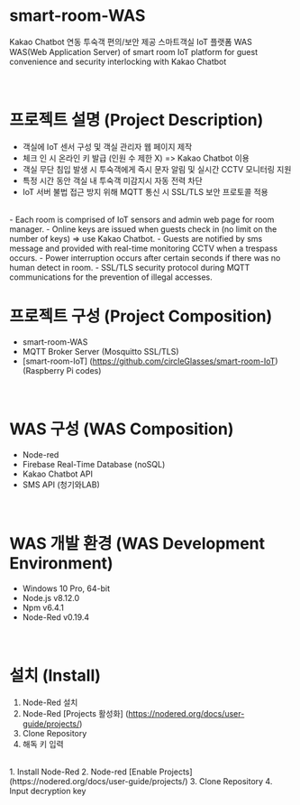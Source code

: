 smart-room-WAS
===============

Kakao Chatbot 연동 투숙객 편의/보안 제공 스마트객실 IoT 플랫폼 WAS
<br>
WAS(Web Application Server) of smart room IoT platform for guest convenience and security interlocking with Kakao Chatbot
<br><br><br>


프로젝트 설명 (Project Description)
====================================

- 객실에 IoT 센서 구성 및 객실 관리자 웹 페이지 제작
- 체크 인 시 온라인 키 발급 (인원 수 제한 X) => Kakao Chatbot 이용
- 객실 무단 침입 발생 시 투숙객에게 즉시 문자 알림 및 실시간 CCTV 모니터링 지원
- 특정 시간 동안 객실 내 투숙객 미감지시 자동 전력 차단
- IoT 서버 불법 접근 방지 위해 MQTT 통신 시 SSL/TLS 보안 프로토콜 적용
<br>
- Each room is comprised of IoT sensors and admin web page for room manager.
- Online keys are issued when guests check in (no limit on the number of keys) => use Kakao Chatbot.
- Guests are notified by sms message and provided with real-time monitoring CCTV when a trespass occurs.
- Power interruption occurs after certain seconds if there was no human detect in room.
- SSL/TLS security protocol during MQTT communications for the prevention of illegal accesses.



프로젝트 구성 (Project Composition)
====================================

- smart-room-WAS
- MQTT Broker Server (Mosquitto SSL/TLS)
- [smart-room-IoT] (https://github.com/circleGlasses/smart-room-IoT) (Raspberry Pi codes)
<br><br><br>


WAS 구성 (WAS Composition)
===========================

- Node-red
- Firebase Real-Time Database (noSQL)
- Kakao Chatbot API
- SMS API (청기와LAB)
<br><br><br>


WAS 개발 환경 (WAS Development Environment)
============================================

- Windows 10 Pro, 64-bit
- Node.js v8.12.0
- Npm v6.4.1
- Node-Red v0.19.4
<br><br><br>


설치 (Install)
===============

1. Node-Red 설치
2. Node-Red [Projects 활성화] (https://nodered.org/docs/user-guide/projects/)
3. Clone Repository
4. 해독 키 입력
<br>
1. Install Node-Red
2. Node-red [Enable Projects] (https://nodered.org/docs/user-guide/projects/)
3. Clone Repository
4. Input decryption key
